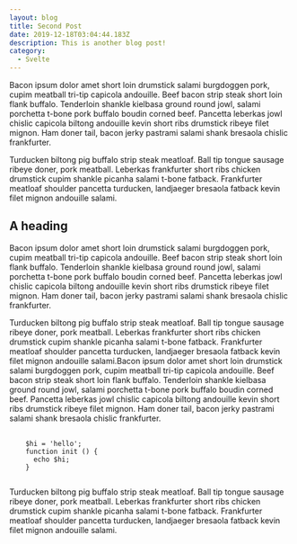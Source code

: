 ```yaml
---
layout: blog
title: Second Post
date: 2019-12-18T03:04:44.183Z
description: This is another blog post!
category:
  - Svelte
---
```



Bacon ipsum dolor amet short loin drumstick salami burgdoggen pork, cupim meatball tri-tip capicola andouille. Beef bacon strip steak short loin flank buffalo. Tenderloin shankle kielbasa ground round jowl, salami porchetta t-bone pork buffalo boudin corned beef. Pancetta leberkas jowl chislic capicola biltong andouille kevin short ribs drumstick ribeye filet mignon. Ham doner tail, bacon jerky pastrami salami shank bresaola chislic frankfurter.

Turducken biltong pig buffalo strip steak meatloaf. Ball tip tongue sausage ribeye doner, pork meatball. Leberkas frankfurter short ribs chicken drumstick cupim shankle picanha salami t-bone fatback. Frankfurter meatloaf shoulder pancetta turducken, landjaeger bresaola fatback kevin filet mignon andouille salami.

## A heading

Bacon ipsum dolor amet short loin drumstick salami burgdoggen pork, cupim meatball tri-tip capicola andouille. Beef bacon strip steak short loin flank buffalo. Tenderloin shankle kielbasa ground round jowl, salami porchetta t-bone pork buffalo boudin corned beef. Pancetta leberkas jowl chislic capicola biltong andouille kevin short ribs drumstick ribeye filet mignon. Ham doner tail, bacon jerky pastrami salami shank bresaola chislic frankfurter.

Turducken biltong pig buffalo strip steak meatloaf. Ball tip tongue sausage ribeye doner, pork meatball. Leberkas frankfurter short ribs chicken drumstick cupim shankle picanha salami t-bone fatback. Frankfurter meatloaf shoulder pancetta turducken, landjaeger bresaola fatback kevin filet mignon andouille salami.Bacon ipsum dolor amet short loin drumstick salami burgdoggen pork, cupim meatball tri-tip capicola andouille. Beef bacon strip steak short loin flank buffalo. Tenderloin shankle kielbasa ground round jowl, salami porchetta t-bone pork buffalo boudin corned beef. Pancetta leberkas jowl chislic capicola biltong andouille kevin short ribs drumstick ribeye filet mignon. Ham doner tail, bacon jerky pastrami salami shank bresaola chislic frankfurter.

<pre>
  <code class="php">
    $hi = 'hello'; 
    function init () {
      echo $hi;
    }
  </code>
</pre>


Turducken biltong pig buffalo strip steak meatloaf. Ball tip tongue sausage ribeye doner, pork meatball. Leberkas frankfurter short ribs chicken drumstick cupim shankle picanha salami t-bone fatback. Frankfurter meatloaf shoulder pancetta turducken, landjaeger bresaola fatback kevin filet mignon andouille salami.
